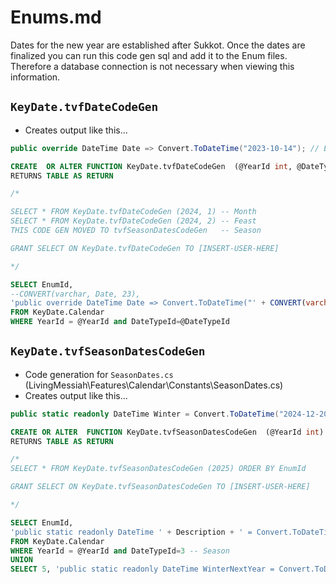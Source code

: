 # Enums.md

Dates for the new year are established after Sukkot. 
Once the dates are finalized you can run this code gen sql and add it to the Enum files.
Therefore a database connection is not necessary when viewing this information.

## `KeyDate.tvfDateCodeGen`
- Creates output like this...
```csharp
public override DateTime Date => Convert.ToDateTime("2023-10-14"); // EnumId: 1; Heshvan | Bul
```

```sql
CREATE  OR ALTER FUNCTION KeyDate.tvfDateCodeGen  (@YearId int, @DateTypeId int)
RETURNS TABLE AS RETURN 

/*

SELECT * FROM KeyDate.tvfDateCodeGen (2024, 1) -- Month
SELECT * FROM KeyDate.tvfDateCodeGen (2024, 2) -- Feast
THIS CODE GEN MOVED TO tvfSeasonDatesCodeGen   -- Season

GRANT SELECT ON KeyDate.tvfDateCodeGen TO [INSERT-USER-HERE]

*/

SELECT EnumId,
--CONVERT(varchar, Date, 23), 
'public override DateTime Date => Convert.ToDateTime("' + CONVERT(varchar, Date, 23) + '");' + ' // EnumId: ' + CAST(EnumId AS varchar(10)) + '; ' +  + Description AS CodeGen
FROM KeyDate.Calendar 
WHERE YearId = @YearId and DateTypeId=@DateTypeId
```


## `KeyDate.tvfSeasonDatesCodeGen`
- Code generation for `SeasonDates.cs` (LivingMessiah\Features\Calendar\Constants\SeasonDates.cs)
- Creates output like this...

```csharp
public static readonly DateTime Winter = Convert.ToDateTime("2024-12-20");
```


```sql
CREATE OR ALTER  FUNCTION KeyDate.tvfSeasonDatesCodeGen  (@YearId int)
RETURNS TABLE AS RETURN 

/*
SELECT * FROM KeyDate.tvfSeasonDatesCodeGen (2025) ORDER BY EnumId

GRANT SELECT ON KeyDate.tvfSeasonDatesCodeGen TO [INSERT-USER-HERE]

*/

SELECT EnumId,
'public static readonly DateTime ' + Description + ' = Convert.ToDateTime("' + CONVERT(varchar, Date, 23) + '");' AS CodeGen
FROM KeyDate.Calendar 
WHERE YearId = @YearId and DateTypeId=3 -- Season
UNION 
SELECT 5, 'public static readonly DateTime WinterNextYear = Convert.ToDateTime("' + CAST(@YearId AS NVARCHAR(12)) + '-12-20");'   AS CodeGen
```